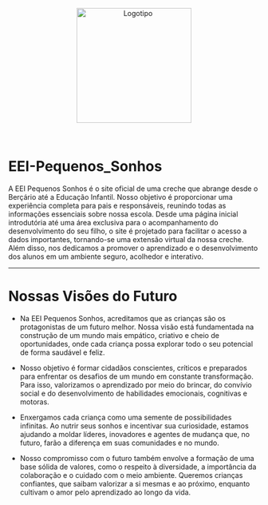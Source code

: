 

<p align="center">
<img src="Pasta da IBM/imagens/logo.png" alt="Logotipo" width="230vh" height="230vh">
</p>
</br>


# EEI-Pequenos_Sonhos
<p>A EEI Pequenos Sonhos é o site oficial de uma creche que abrange desde o Berçário até a Educação Infantil. Nosso objetivo é proporcionar uma experiência completa para pais e responsáveis, reunindo todas as informações essenciais sobre nossa escola. Desde uma página inicial introdutória até uma área exclusiva para o acompanhamento do desenvolvimento do seu filho, o site é projetado para facilitar o acesso a dados importantes, tornando-se uma extensão virtual da nossa creche. Além disso, nos dedicamos a promover o aprendizado e o desenvolvimento dos alunos em um ambiente seguro, acolhedor e interativo.</p>
<hr>

# Nossas Visões do Futuro

<p> 
  
* Na EEI Pequenos Sonhos, acreditamos que as crianças são os protagonistas de um futuro melhor. Nossa visão está fundamentada na construção de um mundo mais empático, criativo e cheio de oportunidades, onde cada criança possa explorar todo o seu potencial de forma saudável e feliz.

* Nosso objetivo é formar cidadãos conscientes, críticos e preparados para enfrentar os desafios de um mundo em constante transformação. Para isso, valorizamos o aprendizado por meio do brincar, do convívio social e do desenvolvimento de habilidades emocionais, cognitivas e motoras.

* Enxergamos cada criança como uma semente de possibilidades infinitas. Ao nutrir seus sonhos e incentivar sua curiosidade, estamos ajudando a moldar líderes, inovadores e agentes de mudança que, no futuro, farão a diferença em suas comunidades e no mundo.

* Nosso compromisso com o futuro também envolve a formação de uma base sólida de valores, como o respeito à diversidade, a importância da colaboração e o cuidado com o meio ambiente. Queremos crianças confiantes, que saibam valorizar a si mesmas e ao próximo, enquanto cultivam o amor pelo aprendizado ao longo da vida.</p>
